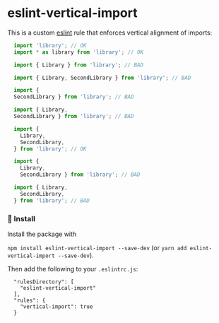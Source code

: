 # eslint-vertical-import

This is a custom [eslint](https://eslint.org) rule that enforces vertical alignment of imports:

```typescript
  import 'library'; // OK
  import * as library from 'library'; // OK

  import { Library } from 'library'; // BAD

  import { Library, SecondLibrary } from 'library'; // BAD

  import {
  SecondLibrary } from 'library'; // BAD

  import { Library,
  SecondLibrary } from 'library'; // BAD

  import {
    Library,
    SecondLibrary,
  } from 'library'; // OK

  import {
    Library,
    SecondLibrary } from 'library'; // BAD

  import { Library,
    SecondLibrary,
  } from 'library'; // BAD
```

### 📝 Install

Install the package with

`npm install eslint-vertical-import --save-dev` (or `yarn add eslint-vertical-import --save-dev`).

Then add the following to your `.eslintrc.js`:

```
  "rulesDirectory": [
    "eslint-vertical-import"
  ],
  "rules": {
    "vertical-import": true
  }
```
